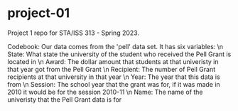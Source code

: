 # project-01

Project 1 repo for STA/ISS 313 - Spring 2023.

Codebook:
Our data comes from the 'pell' data set. It has six variables: \n
State: What state the university of the student who received the Pell Grant is located in \n
Award: The dollar amount that students at that univeristy in that year got from the Pell Grant \n
Recipient: The number of Pell Grant recipients at that university in that year \n
Year: The year that this data is from \n 
Session: The school year that the grant was for, if it was made in 2010 it would be for the session 2010-11 \n
Name: The name of the univeristy that the Pell Grant data is for

